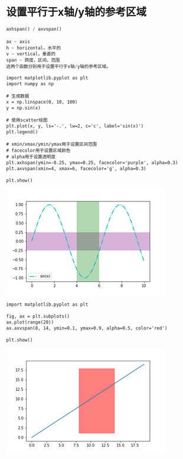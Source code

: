 # 设置平行于x轴/y轴的参考区域

```python
axhspan() / axvspan()

ax ~ axis 
h ~ horizontal，水平的 
v ~ vertical，垂直的 
span ~ 跨度，区间，范围
这两个函数分别用于设置平行于x轴/y轴的参考区域。

```

```
import matplotlib.pyplot as plt
import numpy as np

# 生成数据
x = np.linspace(0, 10, 100)
y = np.sin(x)

# 使用scatter绘图
plt.plot(x, y, ls='-.', lw=2, c='c', label='sin(x)')
plt.legend()

# xmin/xmax/ymin/ymax用于设置区间范围
# facecolor用于设置区域颜色
# alpha用于设置透明度
plt.axhspan(ymin=-0.25, ymax=0.25, facecolor='purple', alpha=0.3)
plt.axvspan(xmin=4, xmax=6, facecolor='g', alpha=0.3)

plt.show()

```

<img src="https://raw.githubusercontent.com/HG1227/image/master/img_tuchuang/20200324214021.png"/>



```
import matplotlib.pyplot as plt

fig, ax = plt.subplots()
ax.plot(range(20))
ax.axvspan(8, 14, ymin=0.1, ymax=0.9, alpha=0.5, color='red')

plt.show()
```

<img src="https://raw.githubusercontent.com/HG1227/image/master/img_tuchuang/20200324214136.png"/>